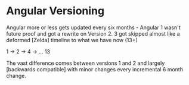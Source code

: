 # Angular Versioning

Angular more or less gets updated every six months - Angular 1 wasn't future proof and got a rewrite on Version 2. 3 got skipped almost like a deformed [Zelda] timeline to what we have now (13+)

1 -> 2 -> 4 -> ... 13

The vast difference comes between versions 1 and 2 and largely [backwards compatible] with minor changes every incremental 6 month change.